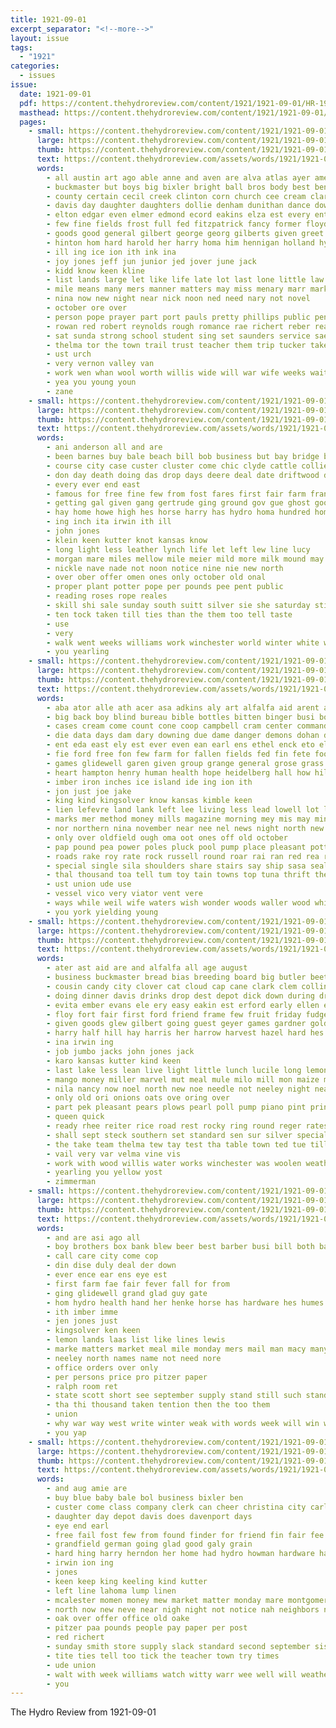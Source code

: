 ```yaml
---
title: 1921-09-01
excerpt_separator: "<!--more-->"
layout: issue
tags:
  - "1921"
categories:
  - issues
issue:
  date: 1921-09-01
  pdf: https://content.thehydroreview.com/content/1921/1921-09-01/HR-1921-09-01.pdf
  masthead: https://content.thehydroreview.com/content/1921/1921-09-01/masthead/HR-1921-09-01.jpg
  pages:
    - small: https://content.thehydroreview.com/content/1921/1921-09-01/small/HR-1921-09-01-01.jpg
      large: https://content.thehydroreview.com/content/1921/1921-09-01/large/HR-1921-09-01-01.jpg
      thumb: https://content.thehydroreview.com/content/1921/1921-09-01/thumbnails/HR-1921-09-01-01.jpg
      text: https://content.thehydroreview.com/assets/words/1921/1921-09-01/HR-1921-09-01-01.txt
      words:
        - all austin art ago able anne and aven are alva atlas ayer ames
        - buckmaster but boys big bixler bright ball bros body best ben bill baby books boy billings been business braly bank berryhill bridge bride bob both busi buy boschert billie better begun bible boob bethe
        - county certain cecil creek clinton corn church cee cream clara circle count cour clarence city car come cake cordial coda cost cash came cousin cross call clerk connoly care caddo chalk collin
        - davis day daughter daughters dollie denham dunithan dance down dungan david days din dey dinner during dau delaplain
        - elton edgar even elmer edmond ecord eakins elza est every ent
        - few fine fields frost full fed fitzpatrick fancy former floyd fisher friends fie first for farra farm fam from ference farmer far fello forget frans frid fiel fullingim friday fun
        - goods good general gilbert george georg gilberts given greet guha gore geary gue german guest grade glad gilstrap gardner grays grown
        - hinton hom hard harold her harry homa him hennigan holland hydro hold hunting had holding hamilton hennessey house hensley has high hour home herricks hennes hool hobart
        - ill ing ice ion ith ink ina
        - joy jones jeff jun junior jed jover june jack
        - kidd know keen kline
        - list lands large let like life late lot last lone little law lucky left les league line lake
        - mile means many mers manner matters may miss menary marr market miller mandy man maclean mor mat mon music monday mich marie morning most manuel must mcphearson medow mound miles mies missouri maggie
        - nina now new night near nick noon ned need nary not novel
        - october ore over
        - person pope prayer part port pauls pretty phillips public pense parson pastor princess proud peo place present pleasure
        - rowan red robert reynolds rough romance rae richert reber ready roy room ruby reno rogers rand
        - sat sunda strong school student sing set saunders service sae see story sister september supply stover side state scott store stella son sons spivey snyder such street start sunday sam schools sylvester saturday steffens secret sewing she shuck soon say show star
        - thelma tor the town trail trust teacher them trip tucker taken thi tear tobe too thacker taylor texas table ting talkington
        - ust urch
        - very vernon valley van
        - work wen whan wool worth willis wide will war wife weeks wait week welcome willie wells with winter wyatt weatherford well was warwick went while won
        - yea you young youn
        - zane
    - small: https://content.thehydroreview.com/content/1921/1921-09-01/small/HR-1921-09-01-02.jpg
      large: https://content.thehydroreview.com/content/1921/1921-09-01/large/HR-1921-09-01-02.jpg
      thumb: https://content.thehydroreview.com/content/1921/1921-09-01/thumbnails/HR-1921-09-01-02.jpg
      text: https://content.thehydroreview.com/assets/words/1921/1921-09-01/HR-1921-09-01-02.txt
      words:
        - ani anderson all and are
        - been barnes buy bale beach bill bob business but bay bridge back bank butler big baby barber brand best brida
        - course city case custer cluster come chic clyde cattle collier camel can crear cation colony cook carl clerk
        - don day death doing das drop days deere deal date driftwood depot daughter dinner
        - every ever end east
        - famous for free fine few from fost fares first fair farm frank fale felton
        - getting gal given gang gertrude ging ground gov gue ghost good grey gray
        - hay home howe high hes horse harry has hydro homa hundred hom house handle head her
        - ing inch ita irwin ith ill
        - john jones
        - klein keen kutter knot kansas know
        - long light less leather lynch life let left lew line lucy
        - morgan mare miles mellow mile meier mild more milk mound may monz miss morning mention money
        - nickle nave nade not noon notice nine nie new north
        - over ober offer omen ones only october old onal
        - proper plant potter pope per pounds pee pent public
        - reading roses rope reales
        - skill shi sale sunday south suitt silver sie she saturday still sun strong service state shaw struck standard settle stock sled store seif show such smooth school sage see sister
        - ten tock taken till ties than the them too tell taste
        - use
        - very
        - walk went weeks williams work winchester world winter white why win weatherford want week was wear with will west wedding
        - you yearling
    - small: https://content.thehydroreview.com/content/1921/1921-09-01/small/HR-1921-09-01-03.jpg
      large: https://content.thehydroreview.com/content/1921/1921-09-01/large/HR-1921-09-01-03.jpg
      thumb: https://content.thehydroreview.com/content/1921/1921-09-01/thumbnails/HR-1921-09-01-03.jpg
      text: https://content.thehydroreview.com/assets/words/1921/1921-09-01/HR-1921-09-01-03.txt
      words:
        - aba ator alle ath acer asa adkins aly art alfalfa aid arent able alice are aloe auch ale amer ast allan arab arthur armen all and ago acres alvin arnold america aver atkeson army armenia ager
        - big back boy blind bureau bible bottles bitten binger busi bower both but boob base breed ball blakely buy battle bors bigger blow bai bridgeport been bast bill bandy board ber bet blue bank breeding bie barber baril boys brazil begun brick beste beabout below best blakeley
        - cases cream come count cone coop campbell cram center commander con cry cleveland course chair call corn charles cox chin cellar capper clerk college car carl can certain cleo chet core chain ches cost cami cadet caine church cake city chose cotton
        - die data days dam dary downing due dame danger demons dohan denver diamond dau drew day doubt death deep devens duty dad dimmer draving drummond dally degre doe daring dot down
        - ent eda east ely est ever even ean earl ens ethel enck eto eley exe else eastern every edith ene
        - fie ford free fon few farm for fallen fields fed fin fete foot french farmer fore fate friday fig fuel favor far fight feiss fine frenchman found fail faithful fame fights finder fare famous fair fons forty former first fran francisco fund face fend fun foss fret friends from
        - games glidewell garen given group grange general grose grass gath grade goodland gin geese game grain gold gone gertrude good goose gero guide gray
        - heart hampton henry human health hope heidelberg hall how hilman howland hill high hoon held han hydro hoard hie hoge hed her hot horse hares heir hard henke hin honey him heen half had heads hee hattie heath hour herndon hare haut home handle hold helper hish har has
        - imber iron inches ice island ide ing ion ith
        - jon just joe jake
        - king kind kingsolver know kansas kimble keen
        - lien lefevre land lank left lee living less lead lowell lot lands les lett lucille line louie lesson last lis liv lund linen leader long lai law light let lack lad lela lide
        - marks mer method money mills magazine morning mey mis may min members made might mims morehouse mare males middle march more million many mon moe must miles much mil man monday mall moore milk market miss mile milo male men mach mildred miller marshall
        - nor northern nina november near nee nel news night north new need nip nie neighbor nowka norse now never necessary ness nein not ning neigh nice
        - only over oldfield ough oma oot ones off old october
        - pap pound pea power poles pluck pool pump place pleasant potter proper pin polish pitcher pretty pald people pitt president pat pete peter pure pro pam plain polo pryor part pot pon plane pounds pew pine papier plan
        - roads rake roy rate rock russell round roar rai ran red rea race reno row rhine russian rube rather real rey ringe ras
        - special single sila shoulders share stairs say ship sasa seal sides store sense spain silver speed see sept ster spring sieben story sud send said sine self states sand sour sard sage seller star sing save shown supply state she second solomons sith sly score side shell sen sou soon sik sunday sale shape shed slow sister six siders son small south san scott shier seus sal sell sweet suter senda seven september starts season
        - thal thousand toa tell tum toy tain towns top tuna thrift thew tor temple tise thy tate ton toto tie tater tee treat the tun too tur tank ted tack tra tas times tritt taken toh track takes tad tak tia torrent tine tite train thing town tela thein tat tha totter tse trom tae team tin tron than test
        - ust union ude use
        - vessel vico very viator vent vere
        - ways while weil wife waters wish wonder woods waller wood whirl will wee water white word why win was well wasp world wil walter week wie wine wax work wade wan watt wooden worth wheel wind wheat working with weather way wire wide
        - you york yielding young
    - small: https://content.thehydroreview.com/content/1921/1921-09-01/small/HR-1921-09-01-04.jpg
      large: https://content.thehydroreview.com/content/1921/1921-09-01/large/HR-1921-09-01-04.jpg
      thumb: https://content.thehydroreview.com/content/1921/1921-09-01/thumbnails/HR-1921-09-01-04.jpg
      text: https://content.thehydroreview.com/assets/words/1921/1921-09-01/HR-1921-09-01-04.txt
      words:
        - ater ast aid are and alfalfa all age august
        - business buckmaster bread bias breeding board big butler beets barley billings but butcher bee billing beat bring bessie bie bertha benefield beach bale bull broom barber bixler bucher been buy ball best back bolls
        - cousin candy city clover cat cloud cap cane clark clem collins corn colt camp col clara case chilli cunningham cua cam close cotton cattle cake call church cold colts clovis clerk crowder caller card chief class
        - doing dinner davis drinks drop dest depot dick down during dresser day dunn daughter dunithan draft dress driftwood dooley days
        - evita ember evans ele ery easy eakin est erford early ellen evelyn ever
        - floy fort fair first ford friend frame few fruit friday fudge fordon friends from farmer fale for
        - given goods glew gilbert going guest geyer games gardner golden gladys gell grown grapes glad
        - harry half hill hay harris her harrow harvest hazel hard hes hall hool hubbard home heads hydro hand horse has hicks horns halter herbert helma howe helfer heiter helter humes
        - ina irwin ing
        - job jumbo jacks john jones jack
        - karo kansas kutter kind keen
        - last lake less lean live light little lunch lucile long lemon latter left late lookeba list lace
        - mango money miller marvel mut meal mule milo mill mon maize motel made mares menary meier music mckay mildred mules must main mam monday mee mould may max mare miss
        - nila nancy now noel north new noe needle not neeley night near
        - only old ori onions oats ove oring over
        - part pek pleasant pears plows pearl poll pump piano pint princess peaches peck pillow pounds place plenty pull pack peppe plate pickles peter par
        - queen quick
        - ready rhee reiter rice road rest rocky ring round reger rates rube reno rye reg red
        - shall sept steck southern set standard sen sur silver special short shower stumps sweet sund stay saw stalls second spanish she south sugar state shade street silo spring sales service stallion style sic soar shown show simpson september see stallions stock strong sam store sun sister staples sites supe seed seen seeds sunday
        - the take team thelma tew tay test tha table town ted tue till
        - vail very var velma vine vis
        - work with wood willis water works winchester was woolen weatherford wheat whippoorwill wilma week want white winter wine wit working will woods worth weeks wash wells
        - yearling you yellow yost
        - zimmerman
    - small: https://content.thehydroreview.com/content/1921/1921-09-01/small/HR-1921-09-01-05.jpg
      large: https://content.thehydroreview.com/content/1921/1921-09-01/large/HR-1921-09-01-05.jpg
      thumb: https://content.thehydroreview.com/content/1921/1921-09-01/thumbnails/HR-1921-09-01-05.jpg
      text: https://content.thehydroreview.com/assets/words/1921/1921-09-01/HR-1921-09-01-05.txt
      words:
        - and are asi ago all
        - boy brothers box bank blew beer best barber busi bill both banks boys below boob bley bee
        - call care city come cop
        - din dise duly deal der down
        - ever ence ear ens eye est
        - first farm fae fair fever fall for from
        - ging glidewell grand glad guy gate
        - hom hydro health hand her henke horse has hardware hes humes
        - ith imber imme
        - jen jones just
        - kingsolver ken keen
        - lemon lands laas list like lines lewis
        - marke matters market meal mile monday mers mail man macy many
        - neeley north names name not need nore
        - office orders over only
        - per persons price pro pitzer paper
        - ralph room ret
        - state scott short see september supply stand still such standard shows sept silo soe side sir south store schoo
        - tha thi thousand taken tention then the too them
        - union
        - why war way west write winter weak with words week will win wan wisk
        - you yap
    - small: https://content.thehydroreview.com/content/1921/1921-09-01/small/HR-1921-09-01-06.jpg
      large: https://content.thehydroreview.com/content/1921/1921-09-01/large/HR-1921-09-01-06.jpg
      thumb: https://content.thehydroreview.com/content/1921/1921-09-01/thumbnails/HR-1921-09-01-06.jpg
      text: https://content.thehydroreview.com/assets/words/1921/1921-09-01/HR-1921-09-01-06.txt
      words:
        - and aug amie are
        - buy blue baby bale bol business bixler ben
        - custer come class company clerk can cheer christina city carl cross cowen cotton call carver calle comp
        - daughter day depot davis does davenport days
        - eye end earl
        - free fail fost few from found finder for friend fin fair fee
        - grandfield german going glad good galy grain
        - hard hing harry herndon her home had hydro howman hardware hand handle howe hennen high
        - irwin ion ing
        - jones
        - keen keep king keeling kind kutter
        - left line lahoma lump linen
        - mcalester momen money mew market matter monday mare montgomery myrtle meier mills
        - north now new neve near nigh night not notice nah neighbors nickle
        - oak over offer office old oake
        - pitzer paa pounds people pay paper per post
        - red richert
        - sunday smith store supply slack standard second september sis sell she sack school show space service such sun star saturday spore seed screen sul see sund sale sylvest
        - tite ties tell too tick the teacher town try times
        - ude union
        - walt with week williams watch witty warr wee well will weatherford winchester want wife wyatt winter was work
        - you
---
```


The Hydro Review from 1921-09-01

<!--more-->

